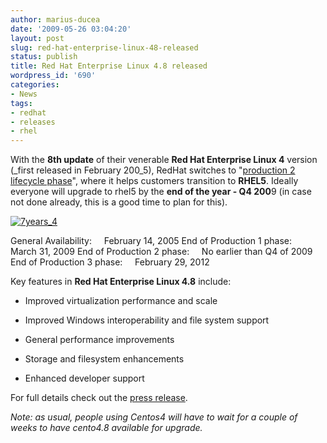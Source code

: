 ```yaml
---
author: marius-ducea
date: '2009-05-26 03:04:20'
layout: post
slug: red-hat-enterprise-linux-48-released
status: publish
title: Red Hat Enterprise Linux 4.8 released
wordpress_id: '690'
categories:
- News
tags:
- redhat
- releases
- rhel
---
```


With the **8th update** of their venerable **Red Hat Enterprise Linux 4** version (_first released in February 200_5), RedHat switches to "[production 2 lifecycle phase](http://press.redhat.com/2008/07/23/support-for-red-hat-enterprise-linux-improved-through-enhanced-product-life-cycle/)", where it helps customers transition to **RHEL5**. Ideally everyone will upgrade to rhel5 by the **end of the year - Q4 200**9 (in case not done already, this is a good time to plan for this).

[![7years_4](http://linuxsysadminblog.com/wp-content/uploads/2009/05/7years_4.png)](http://www.redhat.com/security/updates/errata/)

General Availability:     February 14, 2005
End of Production 1 phase:     March 31, 2009
End of Production 2 phase:     No earlier than Q4 of 2009
End of Production 3 phase:     February 29, 2012

Key features in **Red Hat Enterprise Linux 4.8** include:



	
  * Improved virtualization performance and scale

	
  * Improved Windows interoperability and file system support

	
  * General performance improvements

	
  * Storage and filesystem enhancements

	
  * Enhanced developer support


For full details check out the [press release](http://press.redhat.com/2009/05/18/red-hat-enterprise-linux-4-8-now-available/).

_Note: as usual, people using Centos4 will have to wait for a couple of weeks to have cento4.8 available for upgrade._
